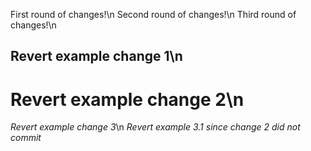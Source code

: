 First round of changes!\n
Second round of changes!\n
Third round of changes!\n
## Revert example change 1\n
# Revert example change 2\n
*Revert example change 3*\n
*Revert example 3.1 since change 2 did not commit*
